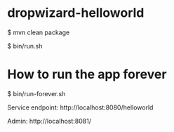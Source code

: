 dropwizard-helloworld
=====================

$ mvn clean package

$ bin/run.sh 

# How to run the app  forever
$ bin/run-forever.sh

Service endpoint: http://localhost:8080/helloworld

Admin: http://localhost:8081/


